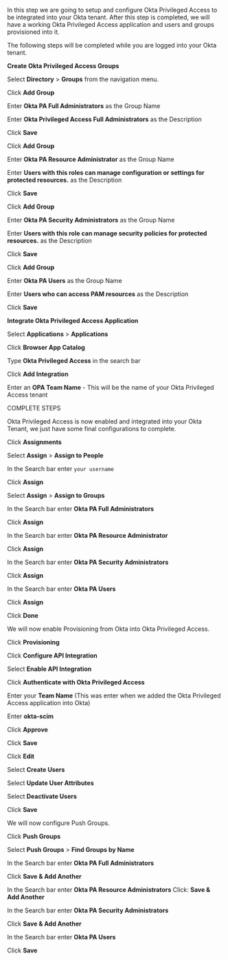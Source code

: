 In this step we are going to setup and configure Okta Privileged Access to be integrated into your Okta tenant. After this step is completed, we will have a working Okta Privileged Access application and users and groups provisioned into it.

The following steps will be completed while you are logged into your Okta tenant.

**Create Okta Privileged Access Groups**

Select **Directory** > **Groups** from the navigation menu.

Click **Add Group**

Enter **Okta PA Full Administrators** as the Group Name

Enter **Okta Privileged Access Full Administrators** as the Description 

Click **Save**

Click **Add Group**

Enter **Okta PA Resource Administrator** as the Group Name

Enter **Users with this roles can manage configuration or settings for protected resources.** as the Description 

Click **Save**

Click **Add Group**

Enter **Okta PA Security Administrators** as the Group Name

Enter **Users with this role can manage security policies for protected resources.** as the Description 

Click **Save**
  
Click **Add Group**

Enter **Okta PA Users** as the Group Name

Enter **Users who can access PAM resources** as the Description 

Click **Save**
 

**Integrate Okta Privileged Access Application**


Select **Applications** > **Applications**

Click **Browser App Catalog**

Type **Okta Privileged Access** in the search bar

Click **Add Integration**

Enter an **OPA Team Name** - This will be the name of your Okta Privileged Access tenant

COMPLETE STEPS

Okta Privileged Access is now enabled and integrated into your Okta Tenant, we just have some final configurations to complete.

Click **Assignments**

Select **Assign** > **Assign to People**

In the Search bar enter `your username`

Click **Assign**

Select **Assign** > **Assign to Groups**

In the Search bar enter **Okta PA Full Administrators**

Click **Assign**

In the Search bar enter **Okta PA Resource Administrator**

Click **Assign**

In the Search bar enter **Okta PA Security Administrators**

Click **Assign**

In the Search bar enter **Okta PA Users**

Click **Assign**

Click **Done**

We will now enable Provisioning from Okta into Okta Privileged Access.

Click **Provisioning**

Click **Configure API Integration**

Select **Enable API Integration**

Click **Authenticate with Okta Privileged Access**

Enter your **Team Name** (This was enter when we added the Okta Privileged Access application into Okta)

Enter **okta-scim**

Click **Approve**

Click **Save**

Click **Edit**

Select **Create Users**

Select **Update User Attributes**

Select **Deactivate Users**

Click **Save**

 We will now configure Push Groups.

Click **Push Groups**

Select **Push Groups** > **Find Groups by Name**

In the Search bar enter **Okta PA Full Administrators**

Click **Save & Add Another**

In the Search bar enter **Okta PA Resource Administrators**
Click: **Save & Add Another**

In the Search bar enter **Okta PA Security Administrators**

Click **Save & Add Another**

In the Search bar enter **Okta PA Users**

Click **Save**
